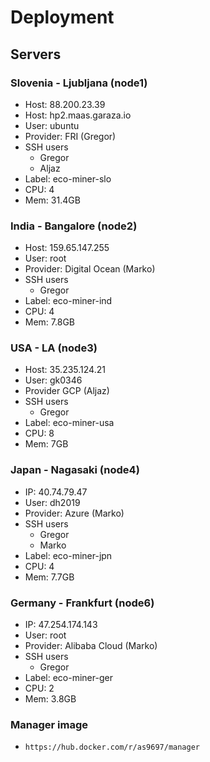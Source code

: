 # Deployment

## Servers
### Slovenia - Ljubljana (node1)
* Host: 88.200.23.39
* Host: hp2.maas.garaza.io
* User: ubuntu
* Provider: FRI (Gregor)
* SSH users
	* Gregor
	* Aljaz
* Label: eco-miner-slo
* CPU: 4
* Mem: 31.4GB

### India - Bangalore (node2)
* Host: 159.65.147.255
* User: root
* Provider: Digital Ocean (Marko)
* SSH users
	* Gregor
* Label: eco-miner-ind
* CPU: 4
* Mem: 7.8GB

### USA - LA (node3)
* Host: 35.235.124.21
* User: gk0346
* Provider GCP (Aljaz)
* SSH users
	* Gregor
* Label: eco-miner-usa
* CPU: 8
* Mem: 7GB

### Japan - Nagasaki (node4)
* IP: 40.74.79.47
* User: dh2019
* Provider: Azure (Marko)
* SSH users
	* Gregor
	* Marko
* Label: eco-miner-jpn
* CPU: 4
* Mem: 7.7GB

### Germany - Frankfurt (node6)
* IP: 47.254.174.143
* User: root
* Provider: Alibaba Cloud (Marko)
* SSH users
	* Gregor
* Label: eco-miner-ger
* CPU: 2
* Mem: 3.8GB

### Manager image
* `https://hub.docker.com/r/as9697/manager`
